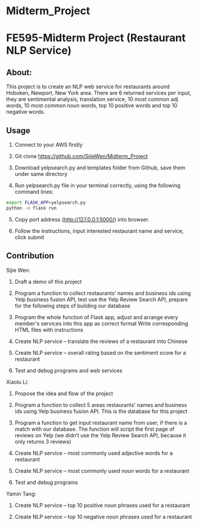 # Midterm_Project
# FE595-Midterm Project (Restaurant NLP Service)
## About:
This project is to create an NLP web service for restaurants around Hoboken, Newport, New York area. There are 6 returned services per input, they are sentimental analysis, translation service, 10 most common adj words, 10 most common noun words, top 10 positive words and top 10 negative words.
## Usage
1. Connect to your AWS firstly

2. Git clone https://github.com/SijieWen/Midterm_Project

3. Download yelpsearch.py and templates folder from Github, save them under same directory

4. Run yelpsearch.py file in your terminal correctly, using the following command lines:
```bash
export FLASK_APP=yelpsearch.py
python -m flask run
```

5. Copy port address (http://127.0.0.1:5000/) into browser.

6. Follow the instructions, input interested restaurant name and service, click submit

## Contribution
Sijie Wen:

1. Draft a demo of this project

2. Program a function to collect restaurants’ names and business ids using Yelp business fusion API, test use the Yelp Review Search API, prepare for the following steps of building our database 

3. Program the whole function of Flask app, adjust and arrange every member's services into this app as correct format
Write corresponding HTML files with instructions

4. Create NLP service – translate the reviews of a restaurant into Chinese

5. Create NLP service – overall rating based on the sentiment score for a restaurant

6. Test and debug programs and web services


Xiaolu Li:

1. Propose the idea and flow of the project

2. Program a function to collect 5 areas restaurants’ names and business ids using Yelp business fusion API. This is the database for this project 

3. Program a function to get input restaurant name from user, if there is a match with our database. The function will script the first page of reviews on Yelp (we didn’t use the Yelp Review Search API, because it only returns 3 reviews)

4. Create NLP service – most commonly used adjective words for a restaurant

5. Create NLP service – most commonly used noun words for a restaurant

6. Test and debug programs


Yamin Tang:

1. Create NLP service – top 10 positive noun phrases used for a restaurant

2. Create NLP service – top 10 negative noun phrases used for a restaurant
